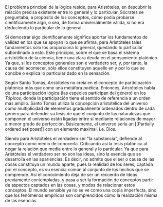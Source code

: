 
El problema principal de la lógica reside, para Aristóteles, en descubrir la relación precisa existente entre lo general y lo particular. Sócrates se preguntaba, a propósito de los conceptos, cómo podía probarse científicamente algo, o sea, de forma universalmente válida, si no era deduciendo lo particular de lo general.

Si demostrar algo científicamente significa aportar los fundamentos de validez en los que se apoyan lo que se afirma, para Aristóteles tales fundamentos sólo los proporciona lo general, quedando lo particular subordinado a esto. Este principio, sobre el que se basa el sistema aristotélico de la ciencia, tiene una clara deuda en el pensamiento platónico. Ya que, si los conceptos generales son e verdadero ser, y, por tanto, la causa del acontecer, sólo ellos constituyen aquello en y por lo que se concibe o explica lo particular dado en la sensación.

Según Santo Tomás, Aristóteles no creía en el concepto de participación platónica más que como una metáfora poética. Entonces, Aristóteles habla de una participación lógica (las especies participan del género) en los *Tópicos*, donde la participación tiene el sentido de referencia a un orden más amplio. Santo Tomás utiliza la concepción aristotélica del universo como multiplicidad de elementos gradualmente ordenados dentro de cada género para defender su tesis de que el conjunto de las naturalezas que componen el universo están ligadas entre sí mediante relaciones de mayor a menor grado de perfección. Básicamente, el universo sería un [[Partially ordered set|poset]] con un elemento maximal, i.e. Dios.

Siendo para Aristóteles el verdadero ser "la substancia", defiende al concepto como medio de conocerla. Criticando así la tesis platónica al negar la relación que media entre lo general y lo particular. Ya que para Aristóteles el verdadero ser no son las ideas, sino la esencia que se desarrolla en las apariencias. Es decir, no admite que el ser o causa de las cosas constituya un mundo aparte, pues la realidad de los seres, captada por el concepto, es su esencia común al conjunto de los hechos que se comprende. Así el conocimiento deja de ser un recuerdo de Ideas previamente contempladas, y pasa a ser la formación de conceptos partir de aspectos captados en las cosas, y modos de relacionar estos conceptos. El mundo sensible ya no se ve como una copia imperfecta, sino que los fenómenos empíricos son comprendidos como la realización misma de las esencias.